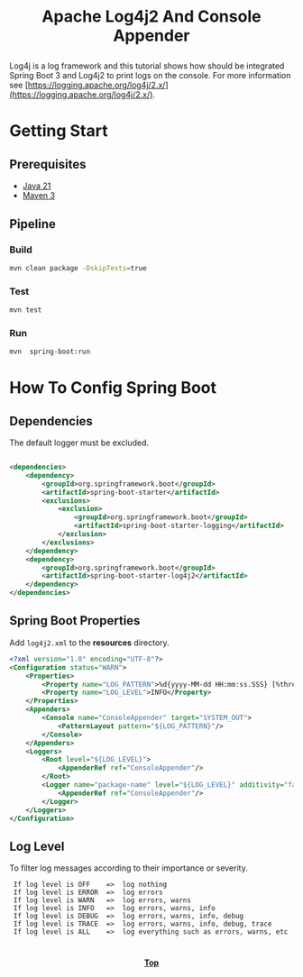 # <p align="center">Apache Log4j2 And Console Appender</p>

<p align="justify">

Log4j is a log framework and this tutorial shows how should be integrated Spring Boot 3 and Log4j2 to print logs on the
console. For more information see [https://logging.apache.org/log4j/2.x/](https://logging.apache.org/log4j/2.x/).

</p>

# Getting Start

## Prerequisites

* [Java 21](https://www.oracle.com/de/java/technologies/downloads)
* [Maven 3](https://maven.apache.org/index.html)

## Pipeline

### Build

```bash
mvn clean package -DskipTests=true 
```

### Test

```bash
mvn test
```

### Run

```bash
mvn  spring-boot:run
```

# How To Config Spring Boot

## Dependencies

The default logger must be excluded.

```xml

<dependencies>
    <dependency>
        <groupId>org.springframework.boot</groupId>
        <artifactId>spring-boot-starter</artifactId>
        <exclusions>
            <exclusion>
                <groupId>org.springframework.boot</groupId>
                <artifactId>spring-boot-starter-logging</artifactId>
            </exclusion>
        </exclusions>
    </dependency>
    <dependency>
        <groupId>org.springframework.boot</groupId>
        <artifactId>spring-boot-starter-log4j2</artifactId>
    </dependency>
</dependencies>
```

## Spring Boot Properties

Add `log4j2.xml` to the **resources** directory.

```xml
<?xml version="1.0" encoding="UTF-8"?>
<Configuration status="WARN">
    <Properties>
        <Property name="LOG_PATTERN">%d{yyyy-MM-dd HH:mm:ss.SSS} [%thread] %-5level %logger{36} - %msg%n</Property>
        <Property name="LOG_LEVEL">INFO</Property>
    </Properties>
    <Appenders>
        <Console name="ConsoleAppender" target="SYSTEM_OUT">
            <PatternLayout pattern="${LOG_PATTERN}"/>
        </Console>
    </Appenders>
    <Loggers>
        <Root level="${LOG_LEVEL}">
            <AppenderRef ref="ConsoleAppender"/>
        </Root>
        <Logger name="package-name" level="${LOG_LEVEL}" additivity="false">
            <AppenderRef ref="ConsoleAppender"/>
        </Logger>
    </Loggers>
</Configuration>
```

## Log Level

To filter log messages according to their importance or severity.

```text
 If log level is OFF    =>  log nothing
 If log level is ERROR  =>  log errors
 If log level is WARN   =>  log errors, warns
 If log level is INFO   =>  log errors, warns, info
 If log level is DEBUG  =>  log errors, warns, info, debug 
 If log level is TRACE  =>  log errors, warns, info, debug, trace 
 If log level is ALL    =>  log everything such as errors, warns, etc
```

#

**<p align="center"> [Top](#apache-log4j2-console) </p>**